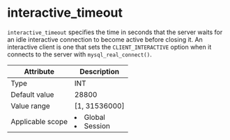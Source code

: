 # interactive_timeout

`interactive_timeout` specifies the time in seconds that the server waits for an idle interactive connection to become active before closing it. An interactive client is one that sets the `CLIENT_INTERACTIVE` option when it connects to the server with `mysql_real_connect()`.

| **Attribute** | **Description** |
|--------|------------------------------------------------------------------------------------------------------------|
| Type | INT |
| Default value | 28800 |
| Value range | \[1, 31536000\] |
| Applicable scope | <li> Global   <li> Session |
